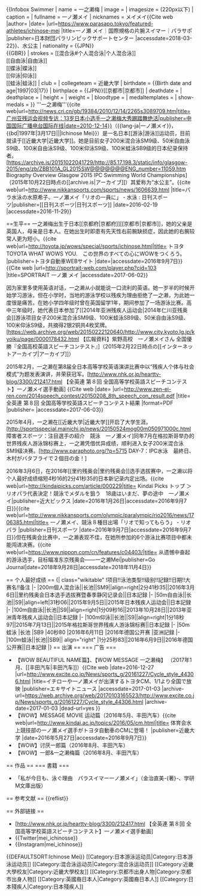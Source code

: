 {{Infobox Swimmer
| name           = 一之濑梅
| image          = 
| imagesize      = (220px以下)
| caption        = 
| fullname       = 一ノ瀬メイ
| nicknames      = メイメイ<ref>{{Cite web |author= |date= |url=https://www.parasapo.tokyo/featured-athletes/ichinose-mei |title=一ノ瀬 メイ｜国際規格の片腕スイマー｜パラサポ |publisher=日本財団パラリンピックサポートセンター |accessdate=2018-03-22}}</ref>、水公主
| nationality    = {{JPN}}<br>{{GBR}}
| strokes        = [[混合泳#个人混合泳|个人混合泳]]<br/>[[自由泳|自由泳]]<br/>[[蝶泳|蝶泳]]<br/>[[仰泳|仰泳]]<br/>[[蛙泳|蛙泳]]
| club           = 
| collegeteam    = 近畿大学
| birthdate      = {{Birth date and age|1997|03|17}}
| birthplace     = {{JPN}}[[京都市|京都市]]
| deathdate      = 
| deathplace     = 
| height         = 
| weight         = 
| bloodtype    =
| medaltemplates = 
| show-medals    = 
}}
'''一之濑梅'''<ref>{{cite web|url=http://news.cri.cn/gb/19384/2010/12/14/2265s3089709.htm|title=广州亚残运会视频专访：13岁日本小选手一之濑梅大秀踢踏舞绝活|publisher=中国国际广播电台国际在线|date=2010-12-14}}</ref>（{{lang-ja|一ノ瀬メイ}}，{{bd|1997年|3月17日|||Ichinose Mei}}）是一名日本[[游泳|游泳]]运动员，目前就读于[[近畿大学|近畿大学]]。她是目前女子200米混合泳SM9级、50米自由泳S9级、100米自由泳S9级、100米仰泳S9级、100米蛙泳SB9级的日本纪录保持者。<ref>[https://archive.is/20151022041729/http://85.17.198.3/static/info/glasgow-2015/eng/zb/ZBB101A_GL2015SW@@@@@@@ENG_number=11059.htm Biography Overview Glasgow 2015 IPC Swimming World Championships]（2015年10月22日時点の[[archive.is|アーカイブ]]）</ref>其爱称为“水公主”。<ref name="nikkansports2016-02-19">{{cite web|url=http://www.nikkansports.com/sports/news/1606639.html |title=パラ水泳の水原希子、一ノ瀬メイ「リオの一員に」 - 水泳 : 日刊スポーツ|publisher=[[日刊スポーツ|日刊スポーツ]] |date=2016-02-19 |accessdate=2016-11-29}}</ref>

==生平==
一之濑梅出生于日本[[京都府|京都府]][[京都市|京都市]]，她的父亲是英国人，母亲是日本人。在她出生时即患有先天性右前腕缺损症，因此她的右腕较常人更为短小。<ref name="nikkansports2016-02-19"/><ref name="TOYOTA2016_WWY">{{cite web|url=http://toyota.jp/wows/special/sports/ichinose.html|title= トヨタ TOYOTA WHAT WOWS YOU.　この世界のすべての心にWOWをつくろう。 |publisher=トヨタ自動車WEBサイト |date=|accessdate=2016年9月7日}}</ref><ref>{{Cite web |url=http://sportrait-web.com/player.php?cid=103 |title=SPORTRAIT 一ノ瀬 メイ |accessdate=2017-06-02}}</ref>

因为家里多使用英语对话，一之濑从小就能说一口流利的英语。她一岁半的时候开始学习游泳，但在小学时，当地的游泳学校以残疾为理由拒绝了一之濑，为此她一度很是痛苦。<ref name="nikkansports2016-02-19"/>在她小学四年级时曾在英国留学1年，期间参加了一场游泳比赛。<ref name="nikkansports2016-02-19"/>高中三年级时，她代表日本参加了[[2014年亚洲残疾人运动会|2014年仁川亚残奥会]]游泳项目女子200米混合泳SM9级、100米蛙泳SB9级、50米自由泳S9级、100米仰泳S9级，共摘得2银2铜共4枚奖牌。<ref>[https://web.archive.org/web/20150222120640/http://www.city.kyoto.lg.jp/kyoiku/page/0000178432.html 【広報資料】紫野高校　一ノ瀬メイさん 全国優勝『全国高校英語スピーチコンテスト』]（2015年2月22日時点の[[インターネットアーカイブ|アーカイブ]]）</ref>

2015年2月，一之濑在第8届全日本高等学校英语演讲比赛中以“残疾人个体与社会模式”为题发表演讲，并荣获冠军。<ref>[http://www.nhk.or.jp/hearttv-blog/3300/212417.html 【全英連 第８回 全国高等学校英語スピーチコンテスト】一ノ瀬メイ選手動画] </ref><ref>{{Cite web |date= |url=http://www.zen-ei-ren.com/2014speech_contest/20150208_8th_speech_con_result.pdf |title=全英連 第８回 全国高等学校英語スピーチコンテスト結果 |format=PDF |publisher= |accessdate=2017-06-03}}</ref>

2015年4月，一之濑在[[近畿大学|近畿大学]]开启了大学生涯。<ref>
[http://sportsspecial.mainichi.jp/news/20150524mog00m050971000c.html 障害者スポーツ：注目選手の紹介　競泳　一ノ瀬メイ]</ref>同年7月在格拉斯哥举办的世界残疾人游泳锦标赛上，一之濑凭借优异成绩，顺利进入女子200米混合泳SM9级决赛。<ref>[http://www.paraphoto.org/?p=5715 DAY-7：IPC水泳　最終日、木村がバタフライで２個目の金！]</ref>

2016年3月6日，在2016年[[里约残奥会|里约残奥会]]选手选拔赛中，一之濑以将个人最好成绩缩短4秒16的2分41秒35的日本新记录内定出场。<ref>{{cite web|url=http://kindaipicks.com/article/000229|title= Kindai Picks トップ ＞ リオパラ代表決定！競泳でメダルを狙う　18歳はいまだ、夢の途中　一ノ瀬メイ|publisher=近大ピックス |date=2016年1月26日|accessdate=2016年9月7日}}</ref><ref name="NIKKAN201697">{{cite web|url=http://www.nikkansports.com/olympic/paralympic/rio2016/news/1706385.html|title= 一ノ瀬メイ、競泳８種目出場「リオで知ってもらう」 - リオパラ |publisher=日刊スポーツ |date=2016年9月7日|accessdate=2016年9月7日}}</ref>但在残奥会比赛中，一之濑表现不佳，在她所参加的6个游泳比赛项目中都未能闯进决赛。<ref>{{cite web|url=https://www.nippon.com/cn/features/c04403/|title= 从遗憾中奋起的游泳选手，目标瞄准东京残奥会——一之濑Mei|publisher=Go Journal|date=2018年9月28日|accessdate=2018年11月4日}}</ref>

== 个人最好成绩 ==
{| class="wikitable"
!项目!!泳池类型!!级别!!記録!!日期!!大赛名!!备注
|-
|200m個人混合泳||长池||SM9||align=right|2分41秒35||2016年3月6日||里约残奥会日本选手选拔赛暨春季静冈记录会||日本記録
|-
|50m自由泳||长池||S9||align=left|31秒06||2015年9月5日||2015年日本残疾人运动会||日本記録
|-
|100m自由泳||长池||S9||align=right|1分09秒16||2013年10月28日||2013年亚洲青年残疾人运动会||日本記録
|-
|100m仰泳||长池||S9||align=right|1分18秒97||2015年7月13日||2015年格拉斯哥世界残疾人游泳锦标赛||日本記録
|-
|50m蛙泳
|长池
|SB9
|40秒80
|2016年6月11日
|2016年德国公开赛
|亚洲記録
|-
|100m蛙泳||长池||SB9|| align="right" |1分25秒83||2016年6月9日||2016年德国公开赛||日本記録
|}
== 出演 ==
=== 广告 ===
* 【WOW BEAUTIFUL NAME篇】、【WOW MESSAGE 一之濑梅】 （2017年1月、[[丰田汽车|丰田汽车]]）<ref>{{Cite web |date=2016-12-27 |url=http://www.excite.co.jp/News/sports_g/20161227/Cycle_style_44306.html |title=イチローや一ノ瀬メイが出演するトヨタCM、1/1より全国で放映 |publisher=エキサイトニュース |accessdate=2017-01-03 |archive-url=https://web.archive.org/web/20170103165523/http://www.excite.co.jp/News/sports_g/20161227/Cycle_style_44306.html |archive-date=2017-01-03 |dead-url=yes }}</ref>
* 【WOW】MESSAGE MOVIE 运动篇（2016年5月、丰田汽车）<ref>{{cite web|url=http://www.kindai.ac.jp/topics/2016/05/cm.html|title= 体育会水上競技部の一ノ瀬メイ選手がトヨタ自動車のCMに登場！ |publisher=近畿大学 |date=2016年5月27日|accessdate=2016年9月7日}}</ref>
* 【WOW】讨厌一郎篇（2016年8月、丰田汽车）
* 【WOW】一郎&一之濑梅篇（2016年8月、丰田汽车）

== 作品 ==
=== 書籍 ===
* 「私が今日も、泳ぐ理由　パラスイマー一ノ瀬メイ」<ref name="NIKKAN201697"/>（金治直美-{著}-、学研M文庫出版）

== 参考文献 ==
{{reflist}}

== 外部链接 ==
* [http://www.nhk.or.jp/hearttv-blog/3300/212417.html 【全英連 第８回 全国高等学校英語スピーチコンテスト】一ノ瀬メイ選手動画]
* {{Twitter|mei_ichinosse}}
* {{Instagram|mei_ichinose}}

{{DEFAULTSORT:Ichinose Mei}}
[[Category:日本游泳运动员|Category:日本游泳运动员]]
[[Category:混合泳运动员|Category:混合泳运动员]]
[[Category:近畿大學校友|Category:近畿大學校友]]
[[Category:京都市出身人物|Category:京都市出身人物]]
[[Category:英國裔日本人|Category:英國裔日本人]]
[[Category:日本殘疾人|Category:日本殘疾人]]